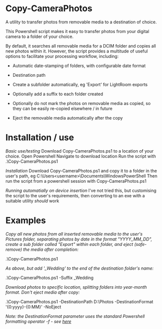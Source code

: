 # Copy-CameraPhotos

A utility to transfer photos from removable media to a destination of choice.

This Powershell script makes it easy to transfer photos from your digital camera to a folder of your choice.

By default, it searches all removable media for a DCIM folder and copies all new photos within it. However, the script provides a multitude of useful options to facilitate your processing workflow, including:

* Automatic date-stamping of folders, with configurable date format

* Destination path

* Create a subfolder automatically, eg 'Export' for LightRoom exports

* Optionally add a suffix to each folder created

* Optionally do not mark the photos on removable media as copied, so they can be easily re-copied elsewhere / in future

* Eject the removable media automatically after the copy

# Installation / use

*Basic use/testing*
Download Copy-CameraPhotos.ps1 to a location of your choice.
Open Powershell
Navigate to download location
Run the script with .\Copy-CameraPhotos.ps1

*Installation*
Download Copy-CameraPhotos.ps1 and copy it to a folder in the user's path, eg C:\Users\<username>\Documents\WindowsPowerShell
Then run the script from a powershell session with Copy-CameraPhotos.ps1

*Running automatially on device insertion*
I've not tried this, but customising the script to the user's requirements, then converting to an exe with a suitable utility *should* work

# Examples

*Copy all new photos from all inserted removable media to the user's Pictures folder, separating photos by date in the format "YYYY_MM_DD", create a sub folder called "Export" within each folder, and eject (safe-remove) the media after completion:*

.\Copy-CameraPhotos.ps1


*As above, but add '_Wedding' to the end of the destination folder's name:*

.\Copy-CameraPhotos.ps1 -Suffix _Wedding

*Download photos to specific location, splitting folders into year-month format. Don't eject media after copy:*

.\Copy-CameraPhotos.ps1 -DestinationPath D:\Photos -DestinationFormat '{0:yyyy}-{0:MM}' -NoEject

*Note: the DestinationFormat parameter uses the standard Powershell formatting operator -f - see [here](https://ss64.com/ps/syntax-f-operator.html)*

